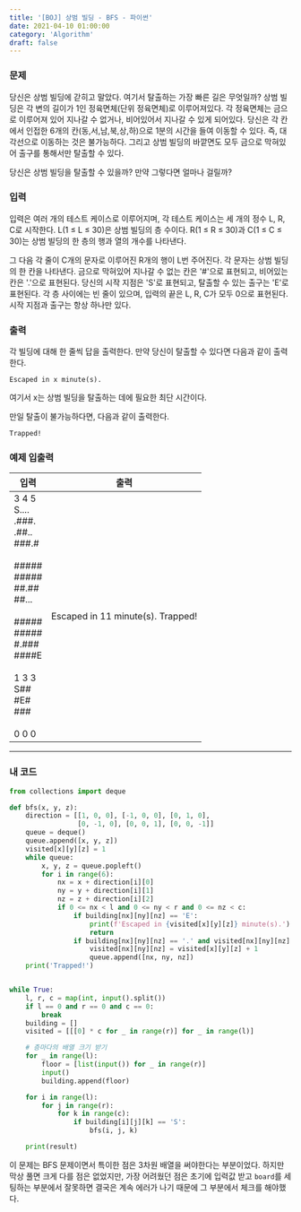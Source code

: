 ```yaml
---
title: '[BOJ] 상범 빌딩 - BFS - 파이썬'
date: 2021-04-10 01:00:00
category: 'Algorithm'
draft: false
---
```


### 문제

당신은 상범 빌딩에 갇히고 말았다. 여기서 탈출하는 가장 빠른 길은 무엇일까? 상범 빌딩은 각 변의 길이가 1인 정육면체(단위 정육면체)로 이루어져있다. 각 정육면체는 금으로 이루어져 있어 지나갈 수 없거나, 비어있어서 지나갈 수 있게 되어있다. 당신은 각 칸에서 인접한 6개의 칸(동,서,남,북,상,하)으로 1분의 시간을 들여 이동할 수 있다. 즉, 대각선으로 이동하는 것은 불가능하다. 그리고 상범 빌딩의 바깥면도 모두 금으로 막혀있어 출구를 통해서만 탈출할 수 있다.

당신은 상범 빌딩을 탈출할 수 있을까? 만약 그렇다면 얼마나 걸릴까?

### 입력

입력은 여러 개의 테스트 케이스로 이루어지며, 각 테스트 케이스는 세 개의 정수 L, R, C로 시작한다. L(1 ≤ L ≤ 30)은 상범 빌딩의 층 수이다. R(1 ≤ R ≤ 30)과 C(1 ≤ C ≤ 30)는 상범 빌딩의 한 층의 행과 열의 개수를 나타낸다.

그 다음 각 줄이 C개의 문자로 이루어진 R개의 행이 L번 주어진다. 각 문자는 상범 빌딩의 한 칸을 나타낸다. 금으로 막혀있어 지나갈 수 없는 칸은 '#'으로 표현되고, 비어있는 칸은 '.'으로 표현된다. 당신의 시작 지점은 'S'로 표현되고, 탈출할 수 있는 출구는 'E'로 표현된다. 각 층 사이에는 빈 줄이 있으며, 입력의 끝은 L, R, C가 모두 0으로 표현된다. 시작 지점과 출구는 항상 하나만 있다.

### 출력

각 빌딩에 대해 한 줄씩 답을 출력한다. 만약 당신이 탈출할 수 있다면 다음과 같이 출력한다.

```
Escaped in x minute(s).
```

여기서 x는 상범 빌딩을 탈출하는 데에 필요한 최단 시간이다.

만일 탈출이 불가능하다면, 다음과 같이 출력한다.

```
Trapped!
```

### 예제 입출력

| 입력                                                                                                                                                                                           | 출력                              |
| ---------------------------------------------------------------------------------------------------------------------------------------------------------------------------------------------- | --------------------------------- |
| 3 4 5</br>S....</br>.###.</br>.##..</br>###.#</br></br>#####</br>#####</br>##.##</br>##...</br></br> #####</br>#####</br>#.###</br>####E</br></br>1 3 3</br>S##</br>#E#</br>###</br></br>0 0 0 | Escaped in 11 minute(s). Trapped! |

---

### 내 코드

```python
from collections import deque

def bfs(x, y, z):
    direction = [[1, 0, 0], [-1, 0, 0], [0, 1, 0],
                 [0, -1, 0], [0, 0, 1], [0, 0, -1]]
    queue = deque()
    queue.append([x, y, z])
    visited[x][y][z] = 1
    while queue:
        x, y, z = queue.popleft()
        for i in range(6):
            nx = x + direction[i][0]
            ny = y + direction[i][1]
            nz = z + direction[i][2]
            if 0 <= nx < l and 0 <= ny < r and 0 <= nz < c:
                if building[nx][ny][nz] == 'E':
                    print(f'Escaped in {visited[x][y][z]} minute(s).')
                    return
                if building[nx][ny][nz] == '.' and visited[nx][ny][nz] == 0:
                    visited[nx][ny][nz] = visited[x][y][z] + 1
                    queue.append([nx, ny, nz])
    print('Trapped!')


while True:
    l, r, c = map(int, input().split())
    if l == 0 and r == 0 and c == 0:
        break
    building = []
    visited = [[[0] * c for _ in range(r)] for _ in range(l)]

    # 층마다의 배열 크기 받기
    for _ in range(l):
        floor = [list(input()) for _ in range(r)]
        input()
        building.append(floor)

    for i in range(l):
        for j in range(r):
            for k in range(c):
                if building[i][j][k] == 'S':
                    bfs(i, j, k)

    print(result)
```

이 문제는 BFS 문제이면서 특이한 점은 3차원 배열을 써야한다는 부분이었다. 하지만 막상 풀면 크게 다를 점은 없었지만, 가장 어려웠던 점은 초기에 입력값 받고 `board`를 세팅하는 부분에서 잘못하면 결국은 계속 에러가 나기 때문에 그 부분에서 체크를 해야했다.
